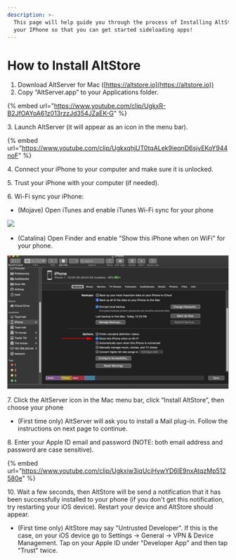 ```yaml
---
description: >-
  This page will help guide you through the process of Installing AltStore onto
  your IPhone so that you can get started sideloading apps!
---
```


# How to Install AltStore

1. Download AltServer for Mac ([https://altstore.io](https://altstore.io))
2. Copy “AltServer.app” to your Applications folder.

{% embed url="https://www.youtube.com/clip/UgkxR-B2JfOAYoA61z013rzzJd354JZaEK-G" %}

3\. Launch AltServer (it will appear as an icon in the menu bar).

{% embed url="https://www.youtube.com/clip/UgkxqhjUT0tqALek9ieqnD6sjyEKoY944noF" %}

4\. Connect your iPhone to your computer and make sure it is unlocked.

5\. Trust your iPhone with your computer (if needed).

6\. Wi-Fi sync your iPhone:

* (Mojave) Open iTunes and enable iTunes Wi-Fi sync for your phone

![](../.gitbook/assets/002\_sync-iphone-over-wifi-1999751-0242f5c1b2814ecaac3b49815c365c59.webp)

* (Catalina) Open Finder and enable “Show this iPhone when on WiFi” for your phone.

![](../.gitbook/assets/878b40c6-6ef3-4f18-858e-7fa266818163.jpeg)

7\. Click the AltServer icon in the Mac menu bar, click “Install AltStore”, then choose your phone

* (First time only) AltServer will ask you to install a Mail plug-in. Follow the instructions on next page to continue.

8\. Enter your Apple ID email and password (NOTE: both email address and password are case sensitive).

{% embed url="https://www.youtube.com/clip/Ugkxiw3iqUciHywYD6lE9nxAtqzMp512580e" %}

10\. Wait a few seconds, then AltStore will be send a notification that it has been successfully installed to your phone (if you don't get this notification, try restarting your iOS device). Restart your device and AltStore should appear.&#x20;

* (First time only) AltStore may say "Untrusted Developer". If this is the case, on your iOS device go to Settings -> General -> VPN & Device Management. Tap on your Apple ID under "Developer App" and then tap "Trust" twice.&#x20;

